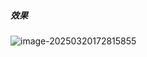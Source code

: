 ##### 效果

![image-20250320172815855](C:\Users\Administrator\AppData\Roaming\Typora\typora-user-images\image-20250320172815855.png)